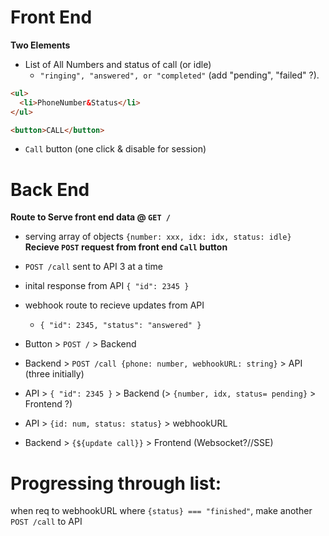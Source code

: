 # Front End
**Two Elements**
- List of All Numbers and status of call (or idle)
    - `"ringing", "answered", or "completed"` (add "pending", "failed" ?).
```html
<ul>
  <li>PhoneNumber&Status</li>
</ul>

<button>CALL</button>
```

- `Call` button (one click & disable for session)

# Back End
**Route to Serve front end data @ `GET /`**
  - serving array of objects `{number: xxx, idx: idx, status: idle}`
**Recieve `POST` request from front end `Call` button**
  - `POST /call` sent to API 3 at a time
  - inital response from API `{ "id": 2345 }`
  - webhook route to recieve updates from API
    - `{ "id": 2345, "status": "answered" }`

- Button > `POST /` > Backend
- Backend > `POST /call {phone: number, webhookURL: string}` > API (three initially)
- API > `{ "id": 2345 }` > Backend (> `{number, idx, status= pending}` > Frontend ?)
- API > `{id: num, status: status}` > webhookURL
- Backend > `{${update call}}` > Frontend (Websocket?//SSE)

# Progressing through list:
when req to webhookURL where `{status} === "finished"`, make another `POST /call` to API
